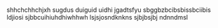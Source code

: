 # 
shhchchhchjxh
sugdus  duiguid uidhi
jgadtsfyu
sbggbzbcibsbissbciibis
ldjiosi
sjbbcuihiuhdhiwhhwh
lsjsjosndknkns
sjbjbsjbj
ndnndmsl
